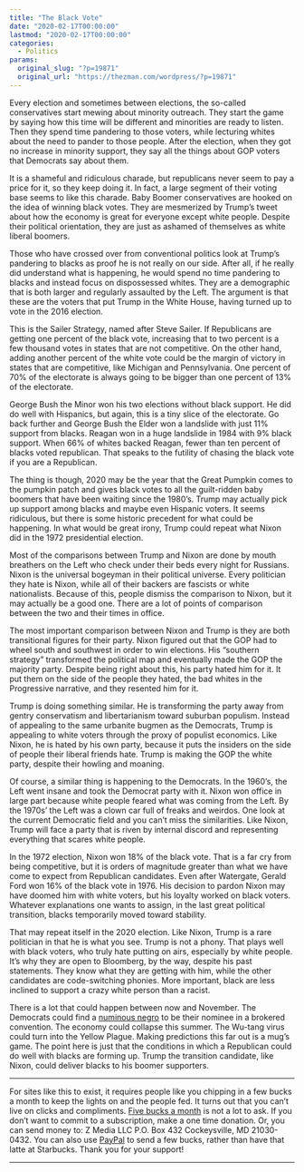 ```yaml
---
title: "The Black Vote"
date: "2020-02-17T00:00:00"
lastmod: "2020-02-17T00:00:00"
categories:
  - Politics
params:
  original_slug: "?p=19871"
  original_url: "https://thezman.com/wordpress/?p=19871"
---
```


Every election and sometimes between elections, the so-called
conservatives start mewing about minority outreach. They start the game
by saying how this time will be different and minorities are ready to
listen. Then they spend time pandering to those voters, while lecturing
whites about the need to pander to those people. After the election,
when they got no increase in minority support, they say all the things
about GOP voters that Democrats say about them.

It is a shameful and ridiculous charade, but republicans never seem to
pay a price for it, so they keep doing it. In fact, a large segment of
their voting base seems to like this charade. Baby Boomer conservatives
are hooked on the idea of winning black votes. They are mesmerized by
Trump’s tweet about how the economy is great for everyone except white
people. Despite their political orientation, they are just as ashamed of
themselves as white liberal boomers.

Those who have crossed over from conventional politics look at Trump’s
pandering to blacks as proof he is not really on our side. After all, if
he really did understand what is happening, he would spend no time
pandering to blacks and instead focus on dispossessed whites. They are a
demographic that is both larger and regularly assaulted by the Left. The
argument is that these are the voters that put Trump in the White House,
having turned up to vote in the 2016 election.

This is the Sailer Strategy, named after Steve Sailer. If Republicans
are getting one percent of the black vote, increasing that to two
percent is a few thousand votes in states that are not competitive. On
the other hand, adding another percent of the white vote could be the
margin of victory in states that are competitive, like Michigan and
Pennsylvania. One percent of 70% of the electorate is always going to be
bigger than one percent of 13% of the electorate.

George Bush the Minor won his two elections without black support. He
did do well with Hispanics, but again, this is a tiny slice of the
electorate. Go back further and George Bush the Elder won a landslide
with just 11% support from blacks. Reagan won in a huge landslide in
1984 with 9% black support. When 66% of whites backed Reagan, fewer than
ten percent of blacks voted republican. That speaks to the futility of
chasing the black vote if you are a Republican.

The thing is though, 2020 may be the year that the Great Pumpkin comes
to the pumpkin patch and gives black votes to all the guilt-ridden baby
boomers that have been waiting since the 1980’s. Trump may actually pick
up support among blacks and maybe even Hispanic voters. It seems
ridiculous, but there is some historic precedent for what could be
happening. In what would be great irony, Trump could repeat what Nixon
did in the 1972 presidential election.

Most of the comparisons between Trump and Nixon are done by mouth
breathers on the Left who check under their beds every night for
Russians. Nixon is the universal bogeyman in their political universe.
Every politician they hate is Nixon, while all of their backers are
fascists or white nationalists. Because of this, people dismiss the
comparison to Nixon, but it may actually be a good one. There are a lot
of points of comparison between the two and their times in office.

The most important comparison between Nixon and Trump is they are both
transitional figures for their party. Nixon figured out that the GOP had
to wheel south and southwest in order to win elections. His “southern
strategy” transformed the political map and eventually made the GOP the
majority party. Despite being right about this, his party hated him for
it. It put them on the side of the people they hated, the bad whites in
the Progressive narrative, and they resented him for it.

Trump is doing something similar. He is transforming the party away from
gentry conservatism and libertarianism toward suburban populism. Instead
of appealing to the same urbanite bugmen as the Democrats, Trump is
appealing to white voters through the proxy of populist economics. Like
Nixon, he is hated by his own party, because it puts the insiders on the
side of people their liberal friends hate. Trump is making the GOP the
white party, despite their howling and moaning.

Of course, a similar thing is happening to the Democrats. In the 1960’s,
the Left went insane and took the Democrat party with it. Nixon won
office in large part because white people feared what was coming from
the Left. By the 1970s’ the Left was a clown car full of freaks and
weirdos. One look at the current Democratic field and you can’t miss the
similarities. Like Nixon, Trump will face a party that is riven by
internal discord and representing everything that scares white people.

In the 1972 election, Nixon won 18% of the black vote. That is a far cry
from being competitive, but it is orders of magnitude greater than what
we have come to expect from Republican candidates. Even after Watergate,
Gerald Ford won 16% of the black vote in 1976. His decision to pardon
Nixon may have doomed him with white voters, but his loyalty worked on
black voters. Whatever explanations one wants to assign, in the last
great political transition, blacks temporarily moved toward stability.

That may repeat itself in the 2020 election. Like Nixon, Trump is a rare
politician in that he is what you see. Trump is not a phony. That plays
well with black voters, who truly hate putting on airs, especially by
white people. It’s why they are open to Bloomberg, by the way, despite
his past statements. They know what they are getting with him, while the
other candidates are code-switching phonies. More important, black are
less inclined to support a crazy white person than a racist.

There is a lot that could happen between now and November. The Democrats
could find a <a
href="https://www.nationalreview.com/2007/04/numinous-negro-williumrex/"
rel="noopener noreferrer" target="_blank">numinous negro</a> to be their
nominee in a brokered convention. The economy could collapse this
summer. The Wu-tang virus could turn into the Yellow Plague. Making
predictions this far out is a mug’s game. The point here is just that
the conditions in which a Republican could do well with blacks are
forming up. Trump the transition candidate, like Nixon, could deliver
blacks to his boomer supporters.

------------------------------------------------------------------------

For sites like this to exist, it requires people like you chipping in a
few bucks a month to keep the lights on and the people fed. It turns out
that you can’t live on clicks and compliments.
<a href="https://www.subscribestar.com/the-z-blog"
rel="noopener noreferrer" target="_blank">Five bucks a month</a> is not
a lot to ask. If you don’t want to commit to a subscription, make a one
time donation. Or, you can send money to: Z Media LLC P.O. Box 432
Cockeysville, MD 21030-0432. You can also use <a
href="https://www.paypal.com/cgi-bin/webscr?cmd=_s-xclick&amp;hosted_button_id=UDAS2Q8JYA6CN&amp;source=url"
rel="noopener noreferrer" target="_blank">PayPal</a> to send a few
bucks, rather than have that latte at Starbucks. Thank you for your
support!

------------------------------------------------------------------------

